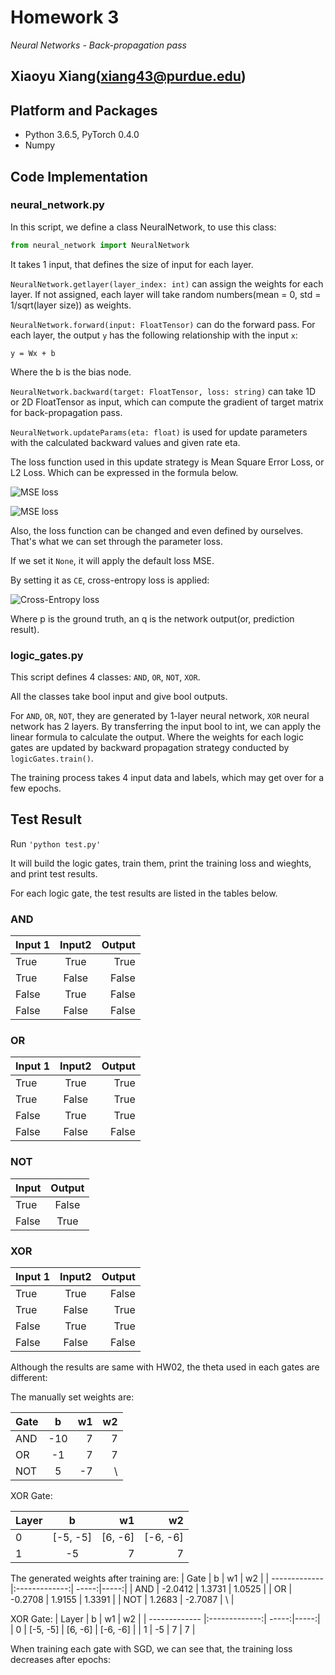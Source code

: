 # Homework 3

_Neural Networks - Back-propagation pass_

Xiaoyu Xiang(xiang43@purdue.edu)
--------------------
## Platform and Packages
- Python 3.6.5, PyTorch 0.4.0
- Numpy

## Code Implementation
### neural_network.py
In this script, we define a class NeuralNetwork, to use this class:

```python
from neural_network import NeuralNetwork
```

It takes 1 <list>input, that defines the size of input for each layer. 

```NeuralNetwork.getlayer(layer_index: int)``` can assign the weights for each layer. If not assigned, each layer will take random numbers(mean = 0, std = 1/sqrt(layer size)) as weights.

```NeuralNetwork.forward(input: FloatTensor)``` can do the forward pass. For each layer, the output ```y``` has the following relationship with the input ```x```:


```y = Wx + b```

Where the b is the bias node. 

```NeuralNetwork.backward(target: FloatTensor, loss: string)``` can take 1D or 2D FloatTensor as input, which can compute the gradient of target matrix for back-propagation pass.

```NeuralNetwork.updateParams(eta: float)``` is used for update parameters with the calculated backward values and given rate eta.

The loss function used in this update strategy is Mean Square Error Loss, or L2 Loss. Which can be expressed in the formula below.

![MSE loss](https://cdn-images-1.medium.com/max/1600/1*mlXnpXGdhMefPybSQtRmDA.png "MSE Loss's Formula")

![MSE loss](https://cdn-images-1.medium.com/max/1600/1*EqTaoCB1NmJnsRYEezSACA.png "Plot of MSE Loss(Y) v.s. Predictions(X)")

Also, the loss function can be changed and even defined by ourselves. That's what we can set through the parameter loss.

If we set it ```None```, it will apply the default loss MSE.

By setting it as ```CE```, cross-entropy loss is applied:

![Cross-Entropy loss](https://cdn-images-1.medium.com/max/1600/1*gNuP7PN6sC42vAYWvoAMMA.png "Cross Entropy Loss's Formula")

Where p is the ground truth, an q is the network output(or, prediction result).
### logic_gates.py

This script defines 4 classes: ```AND```, ```OR```, ```NOT```, ```XOR```.

All the classes take bool input and give bool outputs.

For ```AND```, ```OR```, ```NOT```, they are generated by 1-layer neural network, ```XOR``` neural network has 2 layers. By transferring the input bool to int, we can apply the linear formula to calculate the output. Where the weights for each logic gates are updated by backward propagation strategy conducted by ```logicGates.train()```.

The training process takes 4 input data and labels, which may get over for a few epochs.

## Test Result
Run ```'python test.py'```

It will build the logic gates, train them, print the training loss and wieghts, and print test results.

For each logic gate, the test results are listed in the tables below.

### AND

| Input 1        | Input2          | Output  |
| ------------- |:-------------:| -----:|
| True      | True | True |
| True      | False      |   False |
| False | True    |    False |
| False | False | False|

### OR

| Input 1        | Input2          | Output  |
| ------------- |:-------------:| -----:|
| True      | True | True |
| True      | False      |   True |
| False | True    |    True |
| False | False | False|

### NOT

| Input | Output |
| ------------- |:-------------:|
| True | False|
| False | True|

### XOR

| Input 1        | Input2          | Output  |
| ------------- |:-------------:| -----:|
| True      | True | False |
| True      | False      |   True |
| False | True    |    True |
| False | False | False|

Although the results are same with HW02, the theta used in each gates are different:

The manually set weights are:

| Gate | b | w1 | w2 |
| ------------- |:-------------:| -----:|-----:|
| AND | -10 | 7 | 7 |
| OR | -1 | 7 | 7 |
| NOT | 5 | -7 | \ |

XOR Gate:

| Layer | b | w1 | w2 |
| ------------- |:-------------:| -----:|-----:|
| 0 | [-5, -5] | [6, -6] | [-6, -6] |
| 1 | -5 | 7 | 7 |

The generated weights after training are:
| Gate | b | w1 | w2 |
| ------------- |:-------------:| -----:|-----:|
| AND | -2.0412 | 1.3731 | 1.0525 |
| OR | -0.2708 | 1.9155 | 1.3391 |
| NOT | 1.2683 | -2.7087 | \ |

XOR Gate:
| Layer | b | w1 | w2 |
| ------------- |:-------------:| -----:|-----:|
| 0 | [-5, -5] | [6, -6] | [-6, -6] |
| 1 | -5 | 7 | 7 |

When training each gate with SGD, we can see that, the training loss decreases after epochs:

